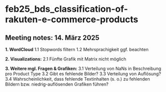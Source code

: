 # feb25_bds_classification-of-rakuten-e-commerce-products

## Meeting notes: 14. März 2025

**1. WordCloud**
1.1 Stopwords filtern
1.2 Mehrsprachigkeit ggf. beachten

**2. Visualizations:**
2.1 Fünfte Grafik mit Matrix nicht möglich

**3. Weitere mgl. Fragen & Grafiken:**
3.1 Verteilung von NaNs in Beschreibung pro Product Type
3.2 Gibt es fehlende Bilder?
3.3 Verteilung von Auflösung?
3.4 Wahrscheinlichkeit, dass fehlende Textinhalten (s. o.) zu fehlenden Bildern bzw. niedrig-auflösenden Grafiken führen?
